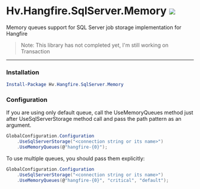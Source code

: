 # Hv.Hangfire.SqlServer.Memory <a href="https://www.nuget.org/packages/Hv.Hangfire.SqlServer.Memory/"><img src="https://img.shields.io/nuget/v/Hv.Hangfire.SqlServer.Memory.svg?style=flat" /> </a>
Memory queues support for SQL Server job storage implementation for Hangfire

> Note: This library has not completed yet, I'm still working on Transaction

---

### Installation
```powershell
Install-Package Hv.Hangfire.SqlServer.Memory
```

### Configuration
If you are using only default queue, call the UseMemoryQueues method just after UseSqlServerStorage method call and pass the path pattern as an argument.

```csharp
GlobalConfiguration.Configuration
    .UseSqlServerStorage("<connection string or its name>")
    .UseMemoryQueues(@"hangfire-{0}");
```

To use multiple queues, you should pass them explicitly:

```csharp
GlobalConfiguration.Configuration
    .UseSqlServerStorage("<connection string or its name>")
    .UseMemoryQueues(@"hangfire-{0}", "critical", "default");
```
